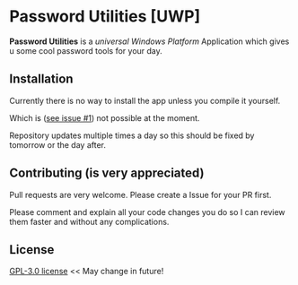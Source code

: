 # Password Utilities [UWP]

**Password Utilities** is a *universal Windows Platform* Application which gives u some cool password tools for your day.

## Installation
Currently there is no way to install the app unless you compile it yourself.

Which is ([see issue #1](https://github.com/EinsKatze/Password-Utilities/issues/1)) not possible at the moment.

Repository updates multiple times a day so this should be fixed by tomorrow or the day after.

## Contributing (is very appreciated)
Pull requests are very welcome. Please create a Issue for your PR first.

Please comment and explain all your code changes you do so I can review them faster and without any complications.

## License
[ GPL-3.0 license](https://choosealicense.com/licenses/gpl-3.0/) << May change in future!
